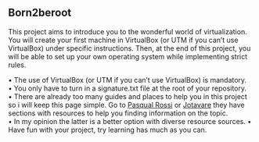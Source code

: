 ## Born2beroot

This project aims to introduce you to the wonderful world of virtualization.
You will create your first machine in VirtualBox (or UTM if you can’t use VirtualBox) under specific instructions. Then, at the end of this project, you will be able to set up your own operating system while implementing strict rules.

• The use of VirtualBox (or UTM if you can’t use VirtualBox) is mandatory. \
• You only have to turn in a signature.txt file at the root of your repository. \
• There are already too many guides and places to help you in this project so i will keep this page simple. Go to [Pasqual Rossi](https://github.com/pasqualerossi) or [Jotavare](https://github.com/jotavare) they have sections with resources to help you finding information on the topic. \
• In my opinion the latter is a better option with diverse resource sources.
• Have fun with your project, try learning has much as you can.

